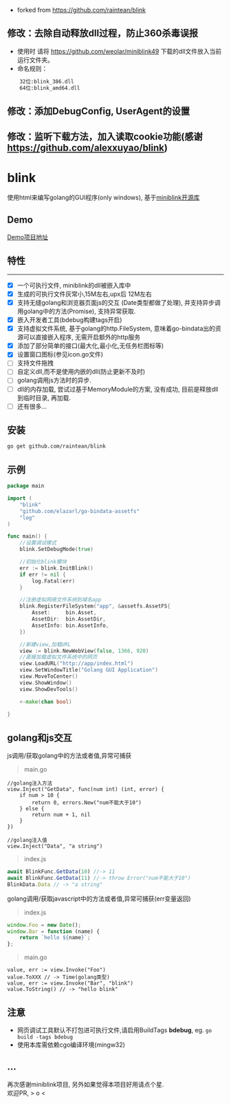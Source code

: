 - forked from https://github.com/raintean/blink

## 修改：去除自动释放dll过程，防止360杀毒误报
- 使用时 请将 https://github.com/weolar/miniblink49 下载的dll文件放入当前运行文件夹。
- 命名规则：
```bash
    32位:blink_386.dll 
    64位:blink_amd64.dll
````
## 修改：添加DebugConfig, UserAgent的设置
## 修改：监听下载方法，加入读取cookie功能(感谢 https://github.com/alexxuyao/blink)


# blink
使用html来编写golang的GUI程序(only windows), 基于[miniblink开源库](https://github.com/weolar/miniblink49)  

## Demo
[Demo项目地址](https://github.com/raintean/blink-demo)

## 特性
---
- [x] 一个可执行文件, miniblink的dll被嵌入库中
- [x] 生成的可执行文件灰常小,15M左右,upx后 12M左右
- [x] 支持无缝golang和浏览器页面js的交互 (Date类型都做了处理), 并支持异步调用golang中的方法(Promise), 支持异常获取.
- [x] 嵌入开发者工具(bdebug构建tags开启)
- [x] 支持虚拟文件系统, 基于golang的http.FileSystem, 意味着go-bindata出的资源可以直接嵌入程序, 无需开启额外的http服务
- [x] 添加了部分简单的接口(最大化,最小化,无任务栏图标等)
- [x] 设置窗口图标(参见icon.go文件)
- [ ] 支持文件拖拽
- [ ] 自定义dll,而不是使用内嵌的dll(防止更新不及时)
- [ ] golang调用js方法时的异步.
- [ ] dll的内存加载, 尝试过基于MemoryModule的方案, 没有成功, 目前是释放dll到临时目录, 再加载.
- [ ] 还有很多...

## 安装
```bash
go get github.com/raintean/blink
```

## 示例
```go
package main

import (
	"blink"
	"github.com/elazarl/go-bindata-assetfs"
	"log"
)

func main() {
	//设置调试模式
	blink.SetDebugMode(true)

	//初始化blink模块
	err := blink.InitBlink()
	if err != nil {
		log.Fatal(err)
	}

	//注册虚拟网络文件系统到域名app
	blink.RegisterFileSystem("app", &assetfs.AssetFS{
		Asset:     bin.Asset,
		AssetDir:  bin.AssetDir,
		AssetInfo: bin.AssetInfo,
	})

	//新建view,加载URL
	view := blink.NewWebView(false, 1366, 920)
	//直接加载虚拟文件系统中的网页
	view.LoadURL("http://app/index.html")
	view.SetWindowTitle("Golang GUI Application")
	view.MoveToCenter()
	view.ShowWindow()
	view.ShowDevTools()

	<-make(chan bool)
	
}
```

## golang和js交互
js调用/获取golang中的方法或者值,异常可捕获
> main.go
```golang
//golang注入方法
view.Inject("GetData", func(num int) (int, error) {
	if num > 10 {
		return 0, errors.New("num不能大于10")
	} else {
		return num + 1, nil
	}
})

//golang注入值
view.Inject("Data", "a string")
```
> index.js
```javascript
await BlinkFunc.GetData(10) //-> 11
await BlinkFunc.GetData(11) //-> throw Error("num不能大于10")
BlinkData.Data // -> "a string"
```
golang调用/获取javascript中的方法或者值,异常可捕获(err变量返回)
> index.js
```javascript
window.Foo = new Date();
window.Bar = function (name) {
    return `hello ${name}`;
};
```
> main.go
```golang
value, err := view.Invoke("Foo")
value.ToXXX // -> Time(golang类型)
value, err := view.Invoke("Bar", "blink")
value.ToString() // -> "hello blink"
```
## 注意
- 网页调试工具默认不打包进可执行文件,请启用BuildTags **bdebug**, eg. `go build -tags bdebug`
- 使用本库需依赖cgo编译环境(mingw32)

## ...
再次感谢miniblink项目, 另外如果觉得本项目好用请点个星.  
欢迎PR, > o <
